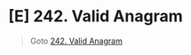 # [E] 242. Valid Anagram
> Goto [242. Valid Anagram](https://leetcode.com/problems/valid-anagram/description/)